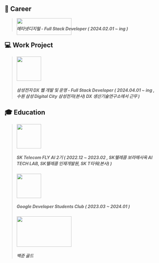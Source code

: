 ## :bank: Career
> <img src="https://github.com/user-attachments/assets/fcc8fb04-a57d-48ac-ab8a-8999ae0cd9f2" width="180" height="55" style="margin-bottom: -50px;"/><br>
> ##### 메타넷디지털 - Full Stack Developer ( 2024.02.01 ~ ing )

## 💻 Work Project
> <img src="https://github.com/user-attachments/assets/22a46572-51fc-48e8-81bc-d604eb8c4b54" width="80" height="80"/><br>
> ##### 삼성전자 DX 웹 개발 및 운영 - Full Stack Developer ( 2024.04.01 ~ ing , 수원 삼성 Digital City 삼성전자(본사) DX 생산기술연구소에서 근무 )

## :mortar_board: Education
> <img src="https://github.com/user-attachments/assets/40f166b7-0b7d-448d-a056-bd150d1be2af" width="80" height="80"/><br>
> 
> ##### SK Telecom FLY AI 2기 ( 2022.12 ~ 2023.02 , SK텔레콤 보라매사옥 AI TECH LAB, SK텔레콤 인재개발원, SK T타워(본사) )
>
> <img src="https://github.com/user-attachments/assets/8d2d4fbe-56bf-4ace-81d0-3bfc572dd9c7" width="80" height="80"/><br>
> ##### Google Developer Students Club ( 2023.03 ~ 2024.01 )
> 
> <img src="https://github.com/user-attachments/assets/7260405c-8176-4a65-b0d5-3774935d8276" width="180" height="100"/><br>
> ##### 백준 골드


<!--
**carrier1269/carrier1269** is a ✨ _special_ ✨ repository because its `README.md` (this file) appears on your GitHub profile.

Here are some ideas to get you started:

- 🔭 I’m currently working on ...
- 🌱 I’m currently learning ...
- 👯 I’m looking to collaborate on ...
- 🤔 I’m looking for help with ...
- 💬 Ask me about ...
- 📫 How to reach me: ...
- 😄😄 Pronouns: ...
- ⚡ Fun fact: ... 
-->
